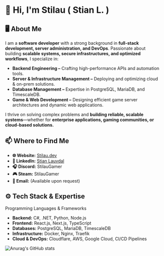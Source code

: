 # 👋 Hi, I'm Stilau ( Stian L. )
## 🖥️ About Me
I am a **software developer** with a strong background in **full-stack development, server administration, and DevOps**. Passionate about building **scalable systems, secure infrastructures, and optimized workflows**, I specialize in:
- **Backend Engineering –** Crafting high-performance APIs and automation tools.
- **Server & Infrastructure Management –** Deploying and optimizing cloud & on-prem solutions.
- **Database Management –** Expertise in PostgreSQL, MariaDB, and TimescaleDB.
- **Game & Web Development –** Designing efficient game server architectures and dynamic web applications.

I thrive on solving complex problems and **building reliable, scalable systems**—whether for **enterprise applications, gaming communities, or cloud-based solutions.**


## 📫 Where to Find Me
- **🌐 Website:** [Stilau.dev](https://www.stilau.dev)
- **💼 LinkedIn:** [Stian Lauvdal](https://www.linkedin.com/in/stian-lauvdal/)
- **🎧 Discord:** StilauGamer
- **🎮 Steam:** StilauGamer
- **📧 Email:** (Available upon request)


## ⚙️ Tech Stack & Expertise
Programming Languages & Frameworks
- **Backend:** C#, .NET, Python, Node.js
- **Frontend:** React.js, Next.js, TypeScript
- **Databases:** PostgreSQL, MariaDB, TimescaleDB
- **Infrastructure:** Docker, Nginx, Traefik
- **Cloud & DevOps:** Cloudflare, AWS, Google Cloud, CI/CD Pipelines


![Anurag's GitHub stats](https://github-readme-stats.vercel.app/api?username=StilauGamer&count_private=true&show_icons=true&include_all_commits=true&theme=gruvbox)
